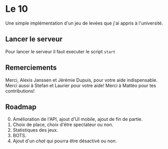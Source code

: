 # Le 10

Une simple implémentation d'un jeu de levées que j'ai appris à l'université.

## Lancer le serveur

Pour lancer le serveur il faut executer le script `start`

## Remerciements

Merci, Alexis Janssen et Jérémie Dupuis, pour votre aide indispensable.
Merci aussi à Stefan et Laurier pour votre aide!
Merci à Mattéo pour tes contributions!

## Roadmap

0. Amélioration de l'API, ajout d'UI mobile, ajout de fin de partie.
1. Choix de place, choix d'être spectateur ou non.
2. Statistiques des jeux.
3. BOTS.
4. Ajout d'un *chat* qui pourra être désactivé ou non.
